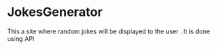 # JokesGenerator
This a site where random jokes will be displayed to the user . It is done using API
